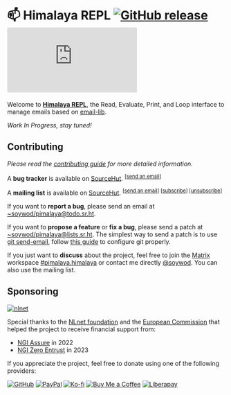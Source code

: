 # 📫 Himalaya REPL [![GitHub release](https://img.shields.io/github/v/release/soywod/himalaya-repl?color=success)](https://github.com/soywod/himalaya-repl/releases/latest) [![Matrix](https://img.shields.io/matrix/pimalaya.himalaya:matrix.org?color=success&label=chat)](https://matrix.to/#/#pimalaya.himalaya:matrix.org)

Welcome to [**Himalaya REPL**](https://pimalaya.org/himalaya/repl/latest/), the Read, Evaluate, Print, and Loop interface to manage emails based on [email-lib](https://crates.io/crates/email-lib).

*Work In Progress, stay tuned!*

## Contributing

*Please read the [contributing guide](https://github.com/soywod/himalaya-repl/blob/master/CONTRIBUTING.md) for more detailed information.*

A **bug tracker** is available on [SourceHut](https://todo.sr.ht/~soywod/pimalaya). <sup>[[send an email](mailto:~soywod/pimalaya@todo.sr.ht)]</sup>

A **mailing list** is available on [SourceHut](https://lists.sr.ht/~soywod/pimalaya). <sup>[[send an email](mailto:~soywod/pimalaya@lists.sr.ht)] [[subscribe](mailto:~soywod/pimalaya+subscribe@lists.sr.ht)] [[unsubscribe](mailto:~soywod/pimalaya+unsubscribe@lists.sr.ht)]</sup>

If you want to **report a bug**, please send an email at [~soywod/pimalaya@todo.sr.ht](mailto:~soywod/pimalaya@todo.sr.ht).

If you want to **propose a feature** or **fix a bug**, please send a patch at [~soywod/pimalaya@lists.sr.ht](mailto:~soywod/pimalaya@lists.sr.ht). The simplest way to send a patch is to use [git send-email](https://git-scm.com/docs/git-send-email), follow [this guide](https://git-send-email.io/) to configure git properly.

If you just want to **discuss** about the project, feel free to join the [Matrix](https://matrix.org/) workspace [#pimalaya.himalaya](https://matrix.to/#/#pimalaya.himalaya:matrix.org) or contact me directly [@soywod](https://matrix.to/#/@soywod:matrix.org). You can also use the mailing list.

## Sponsoring

[![nlnet](https://nlnet.nl/logo/banner-160x60.png)](https://nlnet.nl/project/Himalaya/index.html)

Special thanks to the [NLnet foundation](https://nlnet.nl/project/Himalaya/index.html) and the [European Commission](https://www.ngi.eu/) that helped the project to receive financial support from:

- [NGI Assure](https://nlnet.nl/assure/) in 2022
- [NGI Zero Entrust](https://nlnet.nl/entrust/) in 2023

If you appreciate the project, feel free to donate using one of the following providers:

[![GitHub](https://img.shields.io/badge/-GitHub%20Sponsors-fafbfc?logo=GitHub%20Sponsors)](https://github.com/sponsors/soywod)
[![PayPal](https://img.shields.io/badge/-PayPal-0079c1?logo=PayPal&logoColor=ffffff)](https://www.paypal.com/paypalme/soywod)
[![Ko-fi](https://img.shields.io/badge/-Ko--fi-ff5e5a?logo=Ko-fi&logoColor=ffffff)](https://ko-fi.com/soywod)
[![Buy Me a Coffee](https://img.shields.io/badge/-Buy%20Me%20a%20Coffee-ffdd00?logo=Buy%20Me%20A%20Coffee&logoColor=000000)](https://www.buymeacoffee.com/soywod)
[![Liberapay](https://img.shields.io/badge/-Liberapay-f6c915?logo=Liberapay&logoColor=222222)](https://liberapay.com/soywod)
